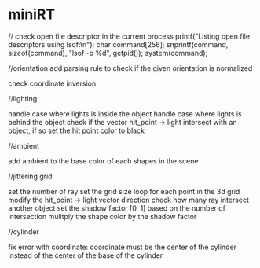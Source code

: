 # miniRT

// check open file descriptor in the current process
	printf("Listing open file descriptors using lsof:\n");
    char command[256];
    snprintf(command, sizeof(command), "lsof -p %d", getpid());
    system(command);

//orientation
add parsing rule to check if the given orientation is normalized

check coordinate inversion

//lighting

handle case where lights is inside the object
handle case where lights is behind the object
check if the vector hit_point -> light intersect with an object, if so set the hit point color to black

//ambient

add ambient to the base color of each shapes in the scene

//jittering grid

set the number of ray
set the grid size
loop for each point in the 3d grid
modify the hit_point -> light vector direction 
check how many ray intersect another object
set the shadow factor [0, 1] based on the number of intersection
mulitply the shape color by the shadow factor

//cylinder

fix error with coordinate: coordinate must be the center of the cylinder instead of the center of the base of the cylinder